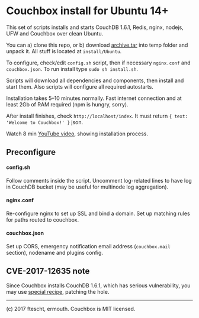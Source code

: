 # Couchbox install for Ubuntu 14+

This set of scripts installs and starts CouchDB 1.6.1, Redis, nginx, nodejs, UFW 
and Couchbox over clean Ubuntu. 

You can a) clone this repo, or 
b) download  [archive.tar](https://gitlab.com/Couchbox/install/repository/archive.tar?ref=master) 
into temp folder and unpack it. All stuff is located at `install/Ubuntu`.

To configure, check/edit `config.sh` script, then if necessary `nginx.conf` and `couchbox.json`.
To run install type `sudo sh install.sh`. 

Scripts will download all dependencies and components, then install and start them.
Also scripts will configure all required autostarts. 

Installation takes 5–10 minutes normally. Fast internet connection and at least 
2Gb of RAM required (npm is hungry, sorry).

After install finishes, check `http://localhost/index`. It must return `{ text: 'Welcome to Couchbox!' }` 
json.

Watch 8 min [YouTube video](https://youtu.be/SzRzMZVN5NU), showing installation process.

## Preconfigure

#### config.sh

Follow comments inside the script. Uncomment log-related lines to have log in CouchDB 
bucket (may be useful for multinode log aggregation).

#### nginx.conf

Re-configure nginx to set up SSL and bind a domain. Set up matching rules for paths 
routed to couchbox.

#### couchbox.json

Set up CORS, emergency notification email address (`couchbox.mail` section), nodename
and plugins config.

## CVE-2017-12635 note

Since Couchbox installs CouchDB 1.6.1, which has serious vulnerability, you may use
[special recipe](http://bit.ly/2mRUt37), patching the hole.


-----------
(c) 2017 ftescht, ermouth. Couchbox is MIT licensed.